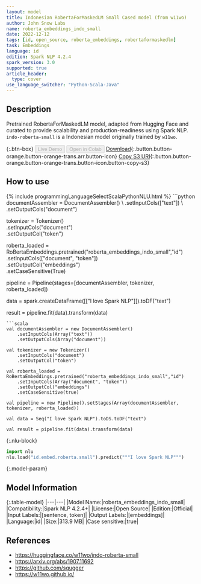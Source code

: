 ```yaml
---
layout: model
title: Indonesian RobertaForMaskedLM Small Cased model (from w11wo)
author: John Snow Labs
name: roberta_embeddings_indo_small
date: 2022-12-12
tags: [id, open_source, roberta_embeddings, robertaformaskedlm]
task: Embeddings
language: id
edition: Spark NLP 4.2.4
spark_version: 3.0
supported: true
article_header:
  type: cover
use_language_switcher: "Python-Scala-Java"
---
```


## Description

Pretrained RobertaForMaskedLM model, adapted from Hugging Face and curated to provide scalability and production-readiness using Spark NLP. `indo-roberta-small` is a Indonesian model originally trained by `w11wo`.

{:.btn-box}
<button class="button button-orange" disabled>Live Demo</button>
<button class="button button-orange" disabled>Open in Colab</button>
[Download](https://s3.amazonaws.com/auxdata.johnsnowlabs.com/public/models/roberta_embeddings_indo_small_id_4.2.4_3.0_1670858716049.zip){:.button.button-orange.button-orange-trans.arr.button-icon}
[Copy S3 URI](s3://auxdata.johnsnowlabs.com/public/models/roberta_embeddings_indo_small_id_4.2.4_3.0_1670858716049.zip){:.button.button-orange.button-orange-trans.button-icon.button-copy-s3}

## How to use



<div class="tabs-box" markdown="1">
{% include programmingLanguageSelectScalaPythonNLU.html %}
```python
documentAssembler = DocumentAssembler() \
    .setInputCols(["text"]) \
    .setOutputCols("document")

tokenizer = Tokenizer() \
    .setInputCols("document") \
    .setOutputCol("token")

roberta_loaded = RoBertaEmbeddings.pretrained("roberta_embeddings_indo_small","id") \
    .setInputCols(["document", "token"]) \
    .setOutputCol("embeddings") \
    .setCaseSensitive(True)
    
pipeline = Pipeline(stages=[documentAssembler, tokenizer, roberta_loaded])

data = spark.createDataFrame([["I love Spark NLP"]]).toDF("text")

result = pipeline.fit(data).transform(data)
```
```scala
val documentAssembler = new DocumentAssembler() 
    .setInputCols(Array("text")) 
    .setOutputCols(Array("document"))
      
val tokenizer = new Tokenizer()
    .setInputCols("document")
    .setOutputCol("token")
 
val roberta_loaded = RoBertaEmbeddings.pretrained("roberta_embeddings_indo_small","id") 
    .setInputCols(Array("document", "token"))
    .setOutputCol("embeddings")
    .setCaseSensitive(true)    
   
val pipeline = new Pipeline().setStages(Array(documentAssembler, tokenizer, roberta_loaded))

val data = Seq("I love Spark NLP").toDS.toDF("text")

val result = pipeline.fit(data).transform(data)
```


{:.nlu-block}
```python
import nlu
nlu.load("id.embed.roberta.small").predict("""I love Spark NLP""")
```

</div>

{:.model-param}
## Model Information

{:.table-model}
|---|---|
|Model Name:|roberta_embeddings_indo_small|
|Compatibility:|Spark NLP 4.2.4+|
|License:|Open Source|
|Edition:|Official|
|Input Labels:|[sentence, token]|
|Output Labels:|[embeddings]|
|Language:|id|
|Size:|313.9 MB|
|Case sensitive:|true|

## References

- https://huggingface.co/w11wo/indo-roberta-small
- https://arxiv.org/abs/1907.11692
- https://github.com/sgugger
- https://w11wo.github.io/